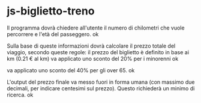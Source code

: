 # js-biglietto-treno

Il programma dovrà chiedere all'utente il numero di chilometri che vuole percorrere e l'età del passeggero. ok


Sulla base di queste informazioni dovrà calcolare il prezzo totale del viaggio, secondo queste regole:
il prezzo del biglietto è definito in base ai km (0.21 € al km)
va applicato uno sconto del 20% per i minorenni ok

va applicato uno sconto del 40% per gli over 65. ok


L'output del prezzo finale va messo fuori in forma umana (con massimo due decimali, per indicare centesimi sul prezzo). Questo richiederà un minimo di ricerca. ok